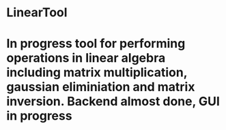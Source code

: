 # LinearTool
# In progress tool for performing operations in linear algebra including matrix multiplication, gaussian eliminiation and matrix inversion. Backend almost done, GUI in progress
